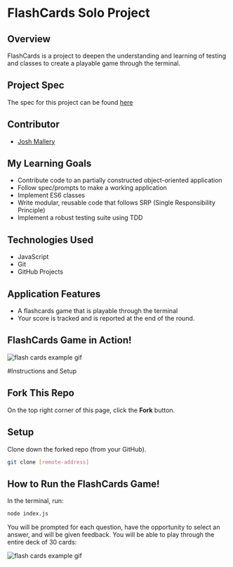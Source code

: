 # FlashCards Solo Project

## Overview
FlashCards is a project to deepen the understanding and learning of testing and classes to create a playable game through the terminal.

## Project Spec
The spec for this project can be found [here](https://frontend.turing.edu/projects/flash-cards.html)

## Contributor
* [Josh Mallery](https://github.com/JoshMallery)

## My Learning Goals
 - Contribute code to an partially constructed object-oriented application
 - Follow spec/prompts to make a working application
 - Implement ES6 classes
 - Write modular, reusable code that follows SRP (Single Responsibility Principle)
 - Implement a robust testing suite using TDD

## Technologies Used
* JavaScript
* Git
* GitHub Projects

## Application Features

* A flashcards game that is playable through the terminal
* Your score is tracked and is reported at the end of the round.


## FlashCards Game in Action!
![flash cards example gif](https://user-images.githubusercontent.com/96563007/159818404-f288612e-ab2f-4526-9c40-44aa4d2b779f.gif)

#Instructions and Setup

## Fork This Repo

On the top right corner of this page, click the **Fork** button.

## Setup

Clone down the forked repo (from your GitHub).

```bash
git clone [remote-address]
```

## How to Run the FlashCards Game!

In the terminal, run:

```bash
node index.js
```

You will be prompted for each question, have the opportunity to select an answer, and will be given feedback. You will be able to play through the entire deck of 30 cards:

![flash cards example gif](https://user-images.githubusercontent.com/96563007/159818404-f288612e-ab2f-4526-9c40-44aa4d2b779f.gif)
